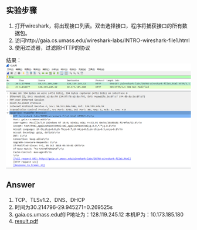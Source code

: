 ## 实验步骤
1. 打开wireshark，将出现接口列表。双击选择接口，程序将捕获接口的所有数据包。
2. 访问http://gaia.cs.umass.edu/wireshark-labs/INTRO-wireshark-file1.html
3. 使用过滤器，过滤除HTTP的协议

结果：
![](result.png)

## Answer
1. TCP、TLSv1.2、DNS、DHCP
2. 时间为30.214796-29.945271=0.269525s
3. gaia.cs.umass.edu的IP地址为：128.119.245.12 本机IP为：10.173.185.180
4. [result.pdf](result.pdf)